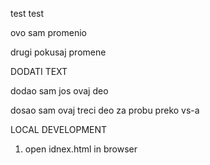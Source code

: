 test test

ovo sam promenio

drugi pokusaj promene

DODATI TEXT

dodao sam jos ovaj deo

dosao sam ovaj treci deo za probu preko vs-a

LOCAL DEVELOPMENT

1. open idnex.html in browser
